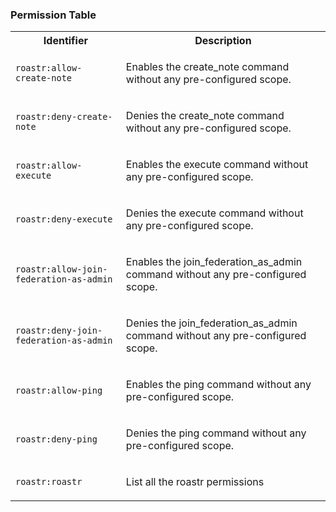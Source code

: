 
### Permission Table 

<table>
<tr>
<th>Identifier</th>
<th>Description</th>
</tr>


<tr>
<td>

`roastr:allow-create-note`

</td>
<td>

Enables the create_note command without any pre-configured scope.

</td>
</tr>

<tr>
<td>

`roastr:deny-create-note`

</td>
<td>

Denies the create_note command without any pre-configured scope.

</td>
</tr>

<tr>
<td>

`roastr:allow-execute`

</td>
<td>

Enables the execute command without any pre-configured scope.

</td>
</tr>

<tr>
<td>

`roastr:deny-execute`

</td>
<td>

Denies the execute command without any pre-configured scope.

</td>
</tr>

<tr>
<td>

`roastr:allow-join-federation-as-admin`

</td>
<td>

Enables the join_federation_as_admin command without any pre-configured scope.

</td>
</tr>

<tr>
<td>

`roastr:deny-join-federation-as-admin`

</td>
<td>

Denies the join_federation_as_admin command without any pre-configured scope.

</td>
</tr>

<tr>
<td>

`roastr:allow-ping`

</td>
<td>

Enables the ping command without any pre-configured scope.

</td>
</tr>

<tr>
<td>

`roastr:deny-ping`

</td>
<td>

Denies the ping command without any pre-configured scope.

</td>
</tr>

<tr>
<td>

`roastr:roastr`

</td>
<td>

List all the roastr permissions

</td>
</tr>
</table>
